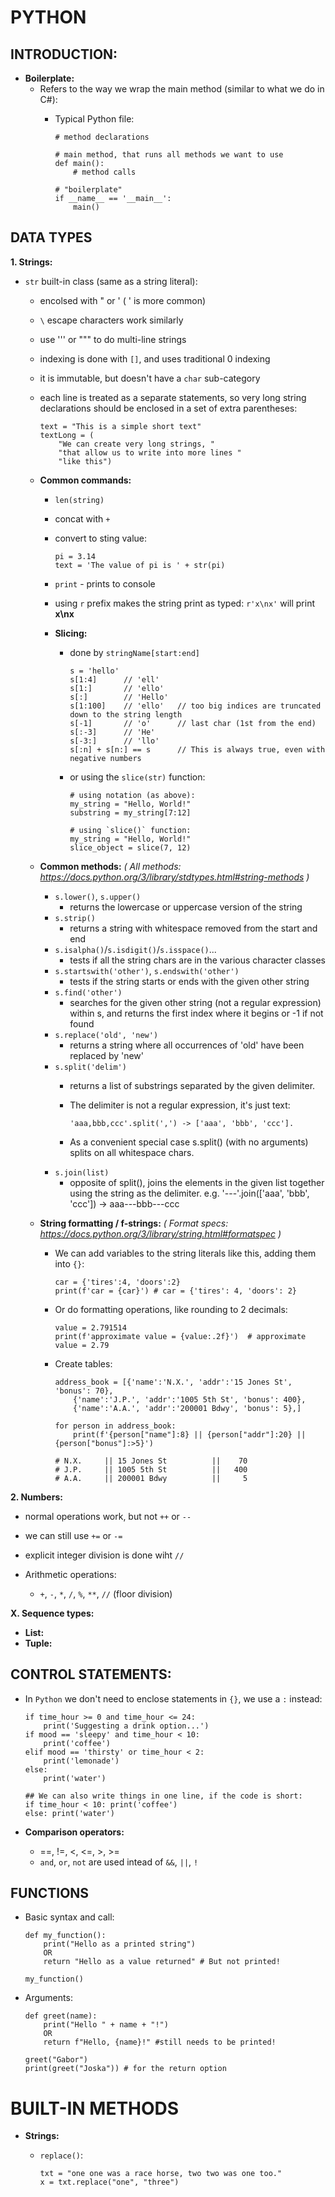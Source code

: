 # PYTHON

## INTRODUCTION:
- **Boilerplate:**
    - Refers to the way we wrap the main method (similar to what we do in C#):
        - Typical Python file:

            ```{python3}
            # method declarations

            # main method, that runs all methods we want to use
            def main():
                # method calls

            # "boilerplate"
            if __name__ == '__main__':
                main()

## DATA TYPES
**1. Strings:**
-  `str` built-in class (same as a string literal):
    - encolsed with " or ' ( ' is more common)
    - `\` escape characters work similarly
    - use ''' or """ to do multi-line strings
    - indexing is done with `[]`, and uses traditional 0 indexing
    - it is immutable, but doesn't have a `char` sub-category
    - each line is treated as a separate statements, so very long string declarations should be enclosed in a set of extra parentheses:

        ```{python3}
        text = "This is a simple short text"
        textLong = (
            "We can create very long strings, "
            "that allow us to write into more lines "
            "like this")
    - **Common commands:**
        - `len(string)` 
        - concat with `+`
        - convert to sting value: 

            ```{python3}
            pi = 3.14
            text = 'The value of pi is ' + str(pi)
            ```
        
        - `print` - prints to console
        - using `r` prefix makes the string print as typed: `r'x\nx'` will print **x\nx**
        - **Slicing:**
            - done by `stringName[start:end]`

                ```{python3}
                s = 'hello'
                s[1:4]      // 'ell'
                s[1:]       // 'ello'
                s[:]        // 'Hello'
                s[1:100]    // 'ello'   // too big indices are truncated down to the string length
                s[-1]       // 'o'      // last char (1st from the end)
                s[:-3]      // 'He'
                s[-3:]      // 'llo'
                s[:n] + s[n:] == s      // This is always true, even with negative numbers
                ```
            - or using the `slice(str)` function:

                ```{python3}
                # using notation (as above):
                my_string = "Hello, World!"
                substring = my_string[7:12]

                # using `slice()` function:
                my_string = "Hello, World!"
                slice_object = slice(7, 12)

    - **Common methods:** *( All methods: https://docs.python.org/3/library/stdtypes.html#string-methods )*
        - `s.lower()`, `s.upper()`
            - returns the lowercase or uppercase version of the string
        - `s.strip()` 
            - returns a string with whitespace removed from the start and end
        - `s.isalpha()`/`s.isdigit()`/`s.isspace()`... 
            - tests if all the string chars are in the various character classes
        - `s.startswith('other')`, `s.endswith('other')` 
            - tests if the string starts or ends with the given other string
        - `s.find('other')` 
            - searches for the given other string (not a regular expression) within s, and returns the first index where it begins or -1 if not found
        - `s.replace('old', 'new')` 
            - returns a string where all occurrences of 'old' have been replaced by 'new'
        - `s.split('delim')` 
            - returns a list of substrings separated by the given delimiter.
            - The delimiter is not a regular expression, it's just text:
                    
                ```{python}
                'aaa,bbb,ccc'.split(',') -> ['aaa', 'bbb', 'ccc'].
                ```

            - As a convenient special case s.split() (with no arguments) splits on all whitespace chars.
        - `s.join(list)`    
            - opposite of split(), joins the elements in the given list together using the string as the delimiter. e.g. '---'.join(['aaa', 'bbb', 'ccc']) -> aaa---bbb---ccc
    - **String formatting / f-strings:** *( Format specs: https://docs.python.org/3/library/string.html#formatspec )*
        - We can add variables to the string literals like this, adding them into `{}`:

            ```{pyhton}
            car = {'tires':4, 'doors':2}
            print(f'car = {car}') # car = {'tires': 4, 'doors': 2}
            ```
        
        - Or do formatting operations, like rounding to 2 decimals:

            ```{pyhton}
            value = 2.791514
            print(f'approximate value = {value:.2f}')  # approximate value = 2.79
            ```
        
        - Create tables:

            ```{python}
            address_book = [{'name':'N.X.', 'addr':'15 Jones St', 'bonus': 70},
                {'name':'J.P.', 'addr':'1005 5th St', 'bonus': 400},
                {'name':'A.A.', 'addr':'200001 Bdwy', 'bonus': 5},]

            for person in address_book:
                print(f'{person["name"]:8} || {person["addr"]:20} || {person["bonus"]:>5}')

            # N.X.     || 15 Jones St          ||    70
            # J.P.     || 1005 5th St          ||   400
            # A.A.     || 200001 Bdwy          ||     5
            ```
        


**2. Numbers:**
- normal operations work, but not `++` or `--`
- we can still use `+=` or `-=`
- explicit integer division is done wiht `//`

- Arithmetic operations:
    - `+`, `-`, `*`, `/`, `%`, `**`, `//` (floor division)

**X. Sequence types:**
- **List:**
- **Tuple:**

## CONTROL STATEMENTS:
- In `Python` we don't need to enclose statements in `{}`, we use a `:` instead:
    
    ```{python}
    if time_hour >= 0 and time_hour <= 24:
        print('Suggesting a drink option...')
    if mood == 'sleepy' and time_hour < 10:
        print('coffee')
    elif mood == 'thirsty' or time_hour < 2:
        print('lemonade')
    else:
        print('water')

    ## We can also write things in one line, if the code is short:
    if time_hour < 10: print('coffee')
    else: print('water')
    ```
- **Comparison operators:**
    - ==, !=, <, <=, >, >=
    - `and`, `or`, `not` are used intead of `&&`, `||`, `!`

## FUNCTIONS
- Basic syntax and call:

    ``` {python}
    def my_function():
        print("Hello as a printed string")
        OR
        return "Hello as a value returned" # But not printed!

    my_function()
    ```

- Arguments:

    ```{python}
    def greet(name):
        print("Hello " + name + "!")
        OR
        return f"Hello, {name}!" #still needs to be printed!
    
    greet("Gabor")
    print(greet("Joska")) # for the return option
    ```

# BUILT-IN METHODS
- **Strings:**
    - `replace()`:

        ``` {pyton3}
        txt = "one one was a race horse, two two was one too."
        x = txt.replace("one", "three")
        ```